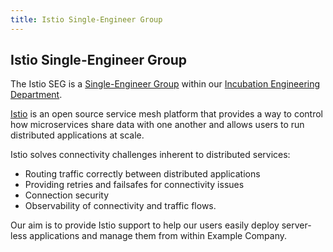 ```yaml
---
title: Istio Single-Engineer Group
---
```


## Istio Single-Engineer Group

The Istio SEG is a [Single-Engineer Group](/handbook/company/structure/#single-engineer-groups) within our [Incubation Engineering Department](/handbook/engineering/development/incubation/).

[Istio](https://istio.io/) is an open source service mesh platform that provides a way to control how microservices share data with one another and allows users to run distributed applications at scale.

Istio solves connectivity challenges inherent to distributed services:

* Routing traffic correctly between distributed applications
* Providing retries and failsafes for connectivity issues
* Connection security
* Observability of connectivity and traffic flows.

Our aim is to provide Istio support to help our users easily deploy server-less applications and manage them from within Example Company.
